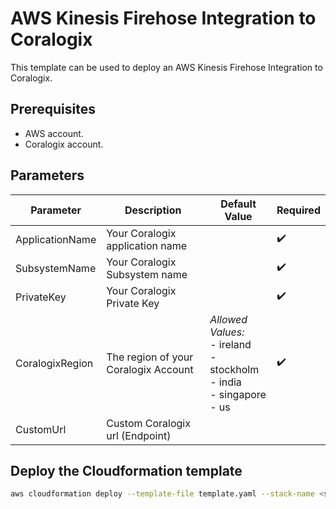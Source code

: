 # AWS Kinesis Firehose Integration to Coralogix

This template can be used to deploy an AWS Kinesis Firehose Integration to Coralogix.

## Prerequisites
* AWS account.
* Coralogix account.


## Parameters

| Parameter | Description | Default Value | Required |
|---|---|---|---|
| ApplicationName | Your Coralogix application name |  | :heavy_check_mark: |
| SubsystemName | Your Coralogix Subsystem name | | :heavy_check_mark: |
| PrivateKey | Your Coralogix Private Key | |  :heavy_check_mark: |
| CoralogixRegion | The region of your Coralogix Account | _Allowed Values:_<br>- ireland<br>- stockholm<br>- india<br>- singapore<br>- us | :heavy_check_mark: |
| CustomUrl | Custom Coralogix url (Endpoint) |  |  |


## Deploy the Cloudformation template

```sh
aws cloudformation deploy --template-file template.yaml --stack-name <stack_name> --capabilities CAPABILITY_NAMED_IAM  --parameter-overrides ApplicationName=<application name> SubsystemName=<subsystem name> EventbridgeStream=<EventBridge delivery stream name> RoleName=<EventBridge Role> PrivateKey=<your-private-key> CoralogixRegion=<coralogix-region> CustomUrl=<Custom Coralogix url>
```
